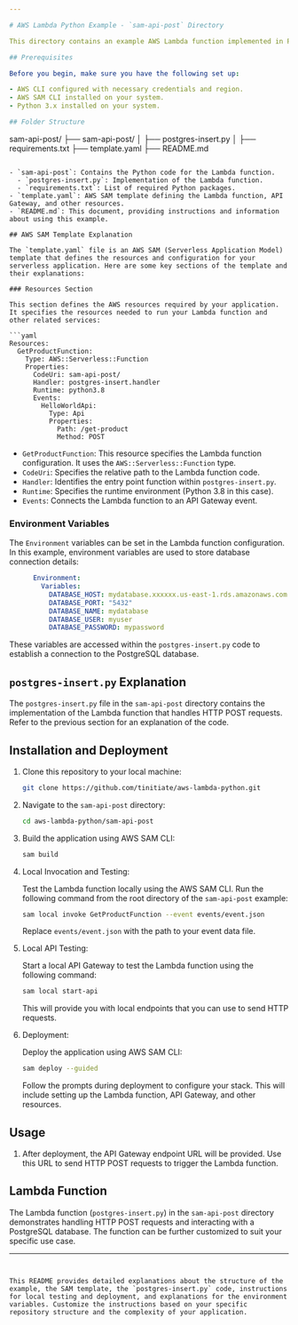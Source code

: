 ```yaml
---

# AWS Lambda Python Example - `sam-api-post` Directory

This directory contains an example AWS Lambda function implemented in Python using AWS SAM (Serverless Application Model). The function is designed to handle HTTP POST requests.

## Prerequisites

Before you begin, make sure you have the following set up:

- AWS CLI configured with necessary credentials and region.
- AWS SAM CLI installed on your system.
- Python 3.x installed on your system.

## Folder Structure

```
sam-api-post/
├── sam-api-post/
│   ├── postgres-insert.py
│   ├── requirements.txt
├── template.yaml
├── README.md
```

- `sam-api-post`: Contains the Python code for the Lambda function.
  - `postgres-insert.py`: Implementation of the Lambda function.
  - `requirements.txt`: List of required Python packages.
- `template.yaml`: AWS SAM template defining the Lambda function, API Gateway, and other resources.
- `README.md`: This document, providing instructions and information about using this example.

## AWS SAM Template Explanation

The `template.yaml` file is an AWS SAM (Serverless Application Model) template that defines the resources and configuration for your serverless application. Here are some key sections of the template and their explanations:

### Resources Section

This section defines the AWS resources required by your application. It specifies the resources needed to run your Lambda function and other related services:

```yaml
Resources:
  GetProductFunction:
    Type: AWS::Serverless::Function
    Properties:
      CodeUri: sam-api-post/
      Handler: postgres-insert.handler
      Runtime: python3.8
      Events:
        HelloWorldApi:
          Type: Api
          Properties:
            Path: /get-product
            Method: POST
```

- `GetProductFunction`: This resource specifies the Lambda function configuration. It uses the `AWS::Serverless::Function` type.
- `CodeUri`: Specifies the relative path to the Lambda function code.
- `Handler`: Identifies the entry point function within `postgres-insert.py`.
- `Runtime`: Specifies the runtime environment (Python 3.8 in this case).
- `Events`: Connects the Lambda function to an API Gateway event.

### Environment Variables

The `Environment` variables can be set in the Lambda function configuration. In this example, environment variables are used to store database connection details:

```yaml
      Environment:
        Variables:
          DATABASE_HOST: mydatabase.xxxxxx.us-east-1.rds.amazonaws.com
          DATABASE_PORT: "5432"
          DATABASE_NAME: mydatabase
          DATABASE_USER: myuser
          DATABASE_PASSWORD: mypassword
```

These variables are accessed within the `postgres-insert.py` code to establish a connection to the PostgreSQL database.

## `postgres-insert.py` Explanation

The `postgres-insert.py` file in the `sam-api-post` directory contains the implementation of the Lambda function that handles HTTP POST requests. Refer to the previous section for an explanation of the code.

## Installation and Deployment

1. Clone this repository to your local machine:

   ```bash
   git clone https://github.com/tinitiate/aws-lambda-python.git
   ```

2. Navigate to the `sam-api-post` directory:

   ```bash
   cd aws-lambda-python/sam-api-post
   ```

3. Build the application using AWS SAM CLI:

   ```bash
   sam build
   ```

4. Local Invocation and Testing:

   Test the Lambda function locally using the AWS SAM CLI. Run the following command from the root directory of the `sam-api-post` example:

   ```bash
   sam local invoke GetProductFunction --event events/event.json
   ```

   Replace `events/event.json` with the path to your event data file.

5. Local API Testing:

   Start a local API Gateway to test the Lambda function using the following command:

   ```bash
   sam local start-api
   ```

   This will provide you with local endpoints that you can use to send HTTP requests.

6. Deployment:

   Deploy the application using AWS SAM CLI:

   ```bash
   sam deploy --guided
   ```

   Follow the prompts during deployment to configure your stack. This will include setting up the Lambda function, API Gateway, and other resources.

## Usage

1. After deployment, the API Gateway endpoint URL will be provided. Use this URL to send HTTP POST requests to trigger the Lambda function.

## Lambda Function

The Lambda function (`postgres-insert.py`) in the `sam-api-post` directory demonstrates handling HTTP POST requests and interacting with a PostgreSQL database. The function can be further customized to suit your specific use case.

---
```


This README provides detailed explanations about the structure of the example, the SAM template, the `postgres-insert.py` code, instructions for local testing and deployment, and explanations for the environment variables. Customize the instructions based on your specific repository structure and the complexity of your application.

